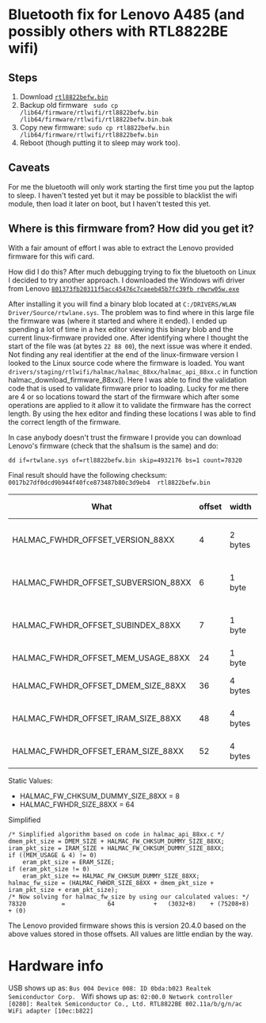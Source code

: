 # Bluetooth fix for Lenovo A485 (and possibly others with RTL8822BE wifi)

## Steps

1. Download [`rtl8822befw.bin`](https://github.com/samcv/A485-RTL8822BE-firmware/raw/master/rtl8822befw.bin)
2. Backup old firmware ` sudo cp /lib64/firmware/rtlwifi/rtl8822befw.bin /lib64/firmware/rtlwifi/rtl8822befw.bin.bak`
3. Copy new firmware: `sudo cp rtl8822befw.bin /lib64/firmware/rtlwifi/rtl8822befw.bin`
4. Reboot (though putting it to sleep may work too).

## Caveats
For me the bluetooth will only work starting the first time you put the laptop to sleep.
I haven't tested yet but it may be possible to blacklist the wifi module, then load
it later on boot, but I haven't tested this yet.


## Where is this firmware from? How did you get it?

With a fair amount of effort I was able to extract the Lenovo provided firmware
for this wifi card.

How did I do this?
After much debugging trying to fix the bluetooth on Linux I decided to try another approach. I downloaded the Windows wifi driver from Lenovo
[`801373fb20311f5acc45476c7caeeb45b7fc39fb r0wrw05w.exe`](https://support.lenovo.com/us/en/downloads/ds504117)

After installing it you will find a binary blob located at `C:/DRIVERS/WLAN Driver/Source/rtwlane.sys`. The problem was to
find where in this large file the firmware was (where it started and where it ended).
I ended up spending a lot of time in a hex editor viewing this binary blob and the current
linux-firmware provided one. After identifying where I thought the start of the file was (at bytes `22 88 00`),
the next issue was where it ended. Not finding any real identifier at the end of the
linux-firmware version I looked to the Linux source code where the firmware is loaded.
You want `drivers/staging/rtlwifi/halmac/halmac_88xx/halmac_api_88xx.c` in function
halmac_download_firmware_88xx(). Here I was able to find the validation code that is used to validate
firmware prior to loading. Lucky for me there are 4 or so locations toward the start of the firmware
which after some operations are applied to it allow it to validate the firmware has the correct length.
By using the hex editor and finding these locations I was able to find the correct length of the firmware.

In case anybody doesn't trust the firmware I provide you can download Lenovo's firmware (check that the sha1sum is the
same) and do:

```
dd if=rtwlane.sys of=rtl8822befw.bin skip=4932176 bs=1 count=78320
```

Final result should have the following checksum:
`0017b27df0dcd9b944f40fce873487b80c3d9eb4  rtl8822befw.bin`

What | offset | width | Description|Hex Data|Value
-----|--------|-------|-------------|-------|------
HALMAC_FWHDR_OFFSET_VERSION_88XX | 4 | 2 bytes | Major firmware version number|14|20
HALMAC_FWHDR_OFFSET_SUBVERSION_88XX | 6 | 1 byte | Minor firmware version number|04|4
HALMAC_FWHDR_OFFSET_SUBINDEX_88XX | 7 | 1 byte | Patch firmware version number|00|0
HALMAC_FWHDR_OFFSET_MEM_USAGE_88XX | 24 | 1 byte || 08 | 8
HALMAC_FWHDR_OFFSET_DMEM_SIZE_88XX | 36 | 4 bytes ||D8 0B 00 |3032
HALMAC_FWHDR_OFFSET_IRAM_SIZE_88XX |48 | 4 bytes| |C8 25 01|75208
HALMAC_FWHDR_OFFSET_ERAM_SIZE_88XX| 52|4 bytes| |00 00 00 | 0

Static Values:
* HALMAC_FW_CHKSUM_DUMMY_SIZE_88XX = 8
* HALMAC_FWHDR_SIZE_88XX = 64

Simplified

```
/* Simplified algorithm based on code in halmac_api_88xx.c */
dmem_pkt_size = DMEM_SIZE + HALMAC_FW_CHKSUM_DUMMY_SIZE_88XX;
iram_pkt_size = IRAM_SIZE + HALMAC_FW_CHKSUM_DUMMY_SIZE_88XX;
if ((MEM_USAGE & 4) != 0)
    eram_pkt_size = ERAM_SIZE;
if (eram_pkt_size != 0)
    eram_pkt_size += HALMAC_FW_CHKSUM_DUMMY_SIZE_88XX;
halmac_fw_size = (HALMAC_FWHDR_SIZE_88XX + dmem_pkt_size + iram_pkt_size + eram_pkt_size);
/* Now solving for halmac_fw_size by using our calculated values: */
78320          =            64           +   (3032+8)    + (75208+8)     + (0)

```

The Lenovo provided firmware shows this is version 20.4.0 based on the above values stored in those offsets. All values
are little endian by the way.

# Hardware info
USB shows up as:
`Bus 004 Device 008: ID 0bda:b023 Realtek Semiconductor Corp. `
Wifi shows up as:
`02:00.0 Network controller [0280]: Realtek Semiconductor Co., Ltd. RTL8822BE 802.11a/b/g/n/ac WiFi adapter [10ec:b822]`
